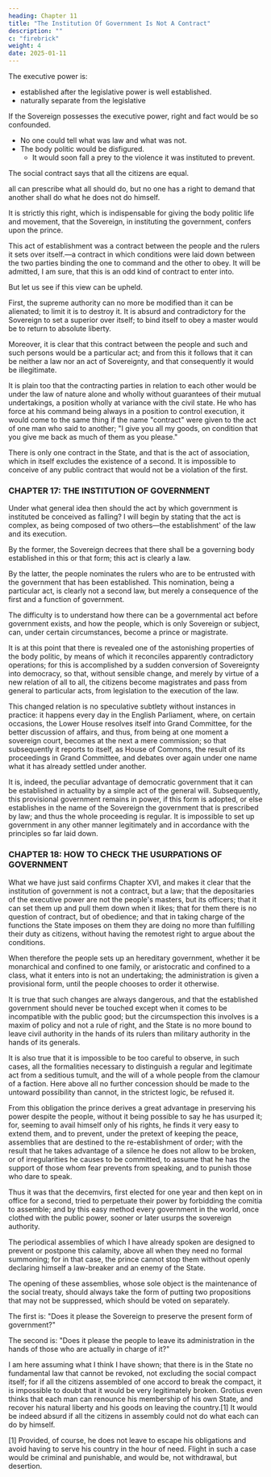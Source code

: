 ```yaml
---
heading: Chapter 11
title: "The Institution Of Government Is Not A Contract"
description: ""
c: "firebrick"
weight: 4
date: 2025-01-11
---
```



The executive power is:
- established after the legislative power is well established.
- naturally separate from the legislative


If the Sovereign possesses the executive power, right and fact would be so confounded.
- No one could tell what was law and what was not.
- The body politic would be disfigured. 
  - It would soon fall a prey to the violence it was instituted to prevent.

The social contract says that all the citizens are equal.

 all can prescribe what all should do, but no one has a right to demand that another shall do what he does not do himself. 

It is strictly this right, which is indispensable for giving the body politic life and movement, that the Sovereign, in instituting the government, confers upon the prince.

This act of establishment was a contract between the people and the rulers it sets over itself.—a contract in which conditions were laid down between the two parties binding the one to command and the other to obey. It will be admitted, I am sure, that this is an odd kind of contract to enter into. 

But let us see if this view can be upheld.

First, the supreme authority can no more be modified than it can be alienated; to limit it is to destroy it. It is absurd and contradictory for the Sovereign to set a superior over itself; to bind itself to obey a master would be to return to absolute liberty.

Moreover, it is clear that this contract between the people and such and such persons would be a particular act; and from this it follows that it can be neither a law nor an act of Sovereignty, and that consequently it would be illegitimate.

It is plain too that the contracting parties in relation to each other would be under the law of nature alone and wholly without guarantees of their mutual undertakings, a position wholly at variance with the civil state. He who has force at his command being always in a position to control execution, it would come to the same thing if the name "contract" were given to the act of one man who said to another; "I give you all my goods, on condition that you give me back as much of them as you please."

There is only one contract in the State, and that is the act of association, which in itself excludes the existence of a second. It is impossible to conceive of any public contract that would not be a violation of the first.


### CHAPTER 17: THE INSTITUTION OF GOVERNMENT

Under what general idea then should the act by which government is instituted be conceived as falling? I will begin by stating that the act is complex, as being composed of two others—the establishment' of the law and its execution.

By the former, the Sovereign decrees that there shall be a governing body established in this or that form; this act is clearly a law.

By the latter, the people nominates the rulers who are to be entrusted with the government that has been established. This nomination, being a particular act, is clearly not a second law, but merely a consequence of the first and a function of government.

The difficulty is to understand how there can be a governmental act before government exists, and how the people, which is only Sovereign or subject, can, under certain circumstances, become a prince or magistrate.

It is at this point that there is revealed one of the astonishing properties of the body politic, by means of which it reconciles apparently contradictory operations; for this is accomplished by a sudden conversion of Sovereignty into democracy, so that, without sensible change, and merely by virtue of a new relation of all to all, the citizens become magistrates and pass from general to particular acts, from legislation to the execution of the law.

This changed relation is no speculative subtlety without instances in practice: it happens every day in the English Parliament, where, on certain occasions, the Lower House resolves itself into Grand Committee, for the better discussion of affairs, and thus, from being at one moment a sovereign court, becomes at the next a mere commission; so that subsequently it reports to itself, as House of Commons, the result of its proceedings in Grand Committee, and debates over again under one name what it has already settled under another.

It is, indeed, the peculiar advantage of democratic government that it can be established in actuality by a simple act of the general will. Subsequently, this provisional government remains in power, if this form is adopted, or else establishes in the name of the Sovereign the government that is prescribed by law; and thus the whole proceeding is regular. It is impossible to set up government in any other manner legitimately and in accordance with the principles so far laid down.


### CHAPTER 18: HOW TO CHECK THE USURPATIONS OF GOVERNMENT

What we have just said confirms Chapter XVI, and makes it clear that the institution of government is not a contract, but a law; that the depositaries of the executive power are not the people's masters, but its officers; that it can set them up and pull them down when it likes; that for them there is no question of contract, but of obedience; and that in taking charge of the functions the State imposes on them they are doing no more than fulfilling their duty as citizens, without having the remotest right to argue about the conditions.

When therefore the people sets up an hereditary government, whether it be monarchical and confined to one family, or aristocratic and confined to a class, what it enters into is not an undertaking; the administration is given a provisional form, until the people chooses to order it otherwise.

It is true that such changes are always dangerous, and that the established government should never be touched except when it comes to be incompatible with the public good; but the circumspection this involves is a maxim of policy and not a rule of right, and the State is no more bound to leave civil authority in the hands of its rulers than military authority in the hands of its generals.

It is also true that it is impossible to be too careful to observe, in such cases, all the formalities necessary to distinguish a regular and legitimate act from a seditious tumult, and the will of a whole people from the clamour of a faction. Here above all no further concession should be made to the untoward possibility than cannot, in the strictest logic, be refused it. 

From this obligation the prince derives a great advantage in preserving his power despite the people, without it being possible to say he has usurped it; for, seeming to avail himself only of his rights, he finds it very easy to extend them, and to prevent, under the pretext of keeping the peace, assemblies that are destined to the re-establishment of order; with the result that he takes advantage of a silence he does not allow to be broken, or of irregularities he causes to be committed, to assume that he has the support of those whom fear prevents from speaking, and to punish those who dare to speak.

Thus it was that the decemvirs, first elected for one year and then kept on in office for a second, tried to perpetuate their power by forbidding the comitia to assemble; and by this easy method every government in the world, once clothed with the public power, sooner or later usurps the sovereign authority.

The periodical assemblies of which I have already spoken are designed to prevent or postpone this calamity, above all when they need no formal summoning; for in that case, the prince cannot stop them without openly declaring himself a law-breaker and an enemy of the State.

The opening of these assemblies, whose sole object is the maintenance of the social treaty, should always take the form of putting two propositions that may not be suppressed, which should be voted on separately.

The first is: "Does it please the Sovereign to preserve the present form of government?"

The second is: "Does it please the people to leave its administration in the hands of those who are actually in charge of it?"

I am here assuming what I think I have shown; that there is in the State no fundamental law that cannot be revoked, not excluding the social compact itself; for if all the citizens assembled of one accord to break the compact, it is impossible to doubt that it would be very legitimately broken. Grotius even thinks that each man can renounce his membership of his own State, and recover his natural liberty and his goods on leaving the country.[1] It would be indeed absurd if all the citizens in assembly could not do what each can do by himself.

[1] Provided, of course, he does not leave to escape his obligations and avoid having to serve his country in the hour of need. Flight in such a case would be criminal and punishable, and would be, not withdrawal, but desertion.


